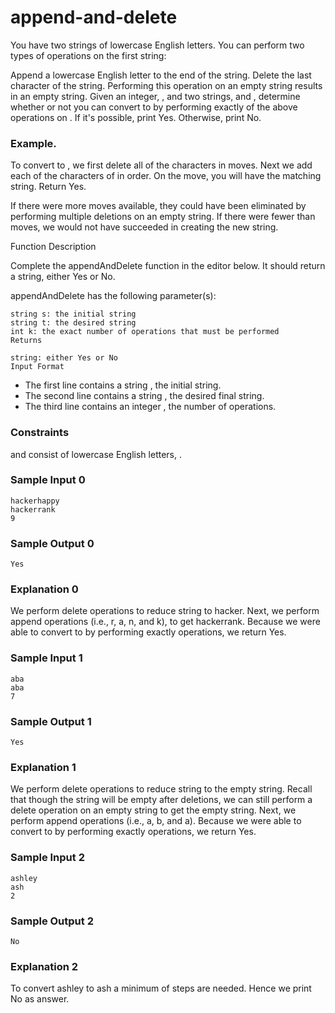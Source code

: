 # append-and-delete

You have two strings of lowercase English letters. You can perform two types of operations on the first string:

Append a lowercase English letter to the end of the string.
Delete the last character of the string. Performing this operation on an empty string results in an empty string.
Given an integer, , and two strings,  and , determine whether or not you can convert  to  by performing exactly  of the above operations on . If it's possible, print Yes. Otherwise, print No.

### Example. 


To convert  to , we first delete all of the characters in  moves. Next we add each of the characters of  in order. On the  move, you will have the matching string. Return Yes.

If there were more moves available, they could have been eliminated by performing multiple deletions on an empty string. If there were fewer than  moves, we would not have succeeded in creating the new string.

Function Description

Complete the appendAndDelete function in the editor below. It should return a string, either Yes or No.

appendAndDelete has the following parameter(s):
```
string s: the initial string
string t: the desired string
int k: the exact number of operations that must be performed
Returns

string: either Yes or No
Input Format
```

- The first line contains a string , the initial string.
- The second line contains a string , the desired final string.
- The third line contains an integer , the number of operations.

### Constraints

and  consist of lowercase English letters, .
### Sample Input 0

```
hackerhappy
hackerrank
9
```
### Sample Output 0

```
Yes
```
### Explanation 0

We perform  delete operations to reduce string  to hacker. Next, we perform  append operations (i.e., r, a, n, and k), to get hackerrank. Because we were able to convert  to  by performing exactly  operations, we return Yes.

### Sample Input 1
```
aba
aba
7
```
### Sample Output 1
```
Yes
```

### Explanation 1

We perform  delete operations to reduce string  to the empty string. Recall that though the string will be empty after  deletions, we can still perform a delete operation on an empty string to get the empty string. Next, we perform  append operations (i.e., a, b, and a). Because we were able to convert  to  by performing exactly  operations, we return Yes.

### Sample Input 2
```
ashley
ash
2
```
### Sample Output 2
```
No
```
### Explanation 2

To convert ashley to ash a minimum of  steps are needed. Hence we print No as answer.
